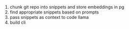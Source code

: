 1. chunk git repo into snippets and store embeddings in pg
1. find appropriate snippets based on prompts
1. pass snippets as context to code llama
1. build cli
